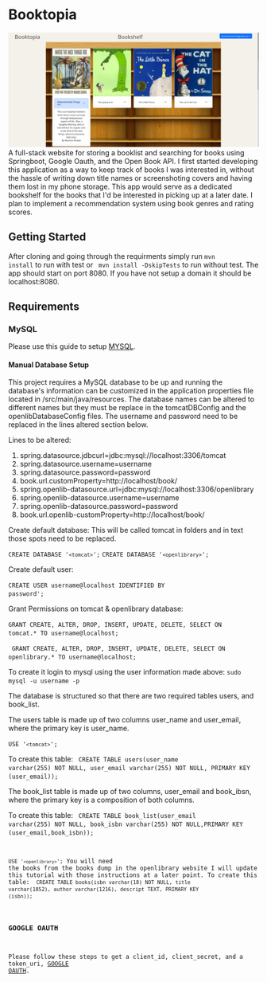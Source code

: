 # Booktopia
![Alt text](bookshelf.png)
A full-stack website for storing a booklist and searching for books using Springboot, Google Oauth, and the Open Book API. I first started developing this application as a way to keep track of books I was interested in, without the hassle of writing down title names or screenshoting covers and having them lost in my phone storage. This app would serve as a dedicated bookshelf for the books that I'd be interested in picking up at a later date. I plan to implement a recommendation system using book genres and rating scores.

## Getting Started
After cloning and going through the requirments simply run <code>mvn install</code> to run with test or <code>  mvn install -DskipTests</code> to run without 
test. The app should start on port 8080. If you have not setup a domain it should be localhost:8080.

## Requirements

### MySQL
Please use this guide to setup [MYSQL](https://www.digitalocean.com/community/tutorials/how-to-install-mysql-on-ubuntu-22-04).

#### Manual Database Setup
This project requires a MySQL database to be up and running the database's
information can be customized in the application properties file located in /src/main/java/resources.
The database names can be altered to different names but they must be replace in the tomcatDBConfig and the openlibDatabaseConfig files. The username and password need to be replaced in the lines altered section below. 

Lines to be altered:
<ol>
  <li>spring.datasource.jdbcurl=jdbc:mysql://localhost:3306/tomcat</li>
  <li>spring.datasource.username=username</li>
  <li>spring.datasource.password=password</li>
  <li>book.url.customProperty=http://localhost/book/</li>
  <li>spring.openlib-datasource.url=jdbc:mysql://localhost:3306/openlibrary</li>
  <li>spring.openlib-datasource.username=username</li>
  <li>spring.openlib-datasource.password=password</li>
  <li>book.url.openlib-customProperty=http://localhost/book/</li>
</ol>


Create default database:
This will be called tomcat in folders and in text those spots need to be replaced.

<code>CREATE DATABASE '`<tomcat>`';</code>
<code>CREATE DATABASE '`<openlibrary>`';</code>

Create default user:

<code>CREATE USER username@localhost IDENTIFIED BY password';</code>

Grant Permissions on tomcat & openlibrary database:

<code>GRANT CREATE, ALTER, DROP, INSERT, UPDATE, DELETE, SELECT ON tomcat.* TO username@localhost; </code>

<code> GRANT CREATE, ALTER, DROP, INSERT, UPDATE, DELETE, SELECT ON openlibrary.* TO username@localhost;</code>


To create it login to mysql using the user information made above: <code>sudo mysql -u username -p  </code>

The database is structured so that there are two required tables users, and book_list. 

The users table is made up of two columns
user_name and user_email, where the primary key is user_name. 

<code>USE  '`<tomcat>`';</code>

To create this table: <code> CREATE TABLE users(user_name varchar(255) NOT NULL, user_email varchar(255) NOT NULL, PRIMARY KEY (user_email));</code>

The book_list table is made up of two columns, user_email and book_ibsn, where the primary key is a composition of both columns.

To create this table: <code> CREATE TABLE book_list(user_email varchar(255) NOT NULL, book_isbn varchar(255) NOT NULL,PRIMARY KEY (user_email,book_isbn));


<code>USE  '`<openlibrary>`';</code>
You will need the books from the books dump in the openlibrary website I will update this tutorial with those instructions at a later point. 
To create this table: <code> CREATE TABLE books(isbn varchar(18) NOT NULL, title varchar(1852), author varchar(1216), descript TEXT, PRIMARY KEY (isbn));</code>


### GOOGLE OAUTH
Please follow these steps to get a client_id, client_secret, and a token_uri, [GOOGLE OAUTH](https://developers.google.com/identity/protocols/oauth2).
